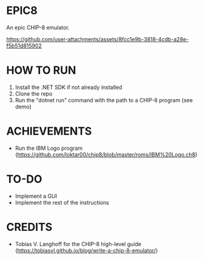 # EPIC8
An epic CHIP-8 emulator.

https://github.com/user-attachments/assets/8fcc1e9b-3818-4cdb-a28e-f5b51d815902

# HOW TO RUN
1. Install the .NET SDK if not already installed
2. Clone the repo
3. Run the "dotnet run" command with the path to a CHIP-8 program (see demo)

# ACHIEVEMENTS
- Run the IBM Logo program (https://github.com/loktar00/chip8/blob/master/roms/IBM%20Logo.ch8)

# TO-DO
- Implement a GUI
- Implement the rest of the instructions

# CREDITS
- Tobias V. Langhoff for the CHIP-8 high-level guide (https://tobiasvl.github.io/blog/write-a-chip-8-emulator/)
